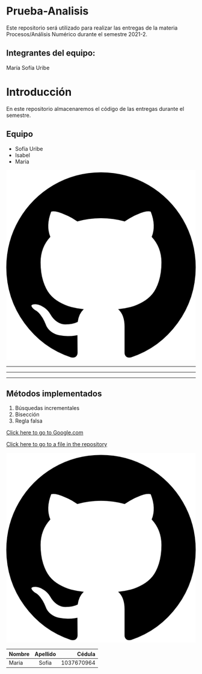 # Prueba-Analisis

Este repositorio será utilizado para realizar las entregas de la materia Procesos/Análisis Numérico durante el semestre 2021-2. 

## Integrantes del equipo:

María Sofía Uribe


# Introducción

En este repositorio almacenaremos el código de las entregas durante el semestre. 

<h2> Equipo </h2>

<ul> 
  <li>Sofía Uribe</li>
  <li>Isabel</li>
  <li>Maria</li>
</ul>

![alt text](https://github.com/msuribec/Prueba-Analisis/blob/main/imgs/icon.png "Logo of team")


---

***

___

<h2> Métodos implementados </h2>


<ol> 
  <li>Búsquedas incrementales</li>
  <li>Bisección</li>
  <li>Regla falsa</li>
</ol>


[Click here to go to Google.com](https://www.google.com "Google's Homepage")


[Click here to go to a file in the repository](../main/imgs/icon.png "Go to icon.png file")



[![DESCRIPCIÓN DE FOTO](https://github.com/msuribec/Prueba-Analisis/blob/main/imgs/icon.png)](htpp://www.youtube.com)


| Nombre     | Apellido    |   Cédula     |
| ---------- | :---------: |   ---------: |
| Maria      | Sofia       | 1037670964   |











